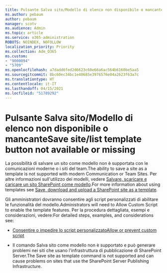 ```yaml
---
title: Pulsante Salva sito/Modello di elenco non disponibile o mancante
ms.author: pebaum
author: pebaum
manager: scotv
ms.audience: Admin
ms.topic: article
ms.service: o365-administration
ROBOTS: NOINDEX, NOFOLLOW
localization_priority: Priority
ms.collection: Adm_O365
ms.custom:
- "9000094"
- "5709"
ms.openlocfilehash: a7dadd6fed2d6623c60e66a6ac564b6160be5aa5
ms.sourcegitcommit: 8bc60ec34bc1e40685e3976576e04a2623f63a7c
ms.translationtype: HT
ms.contentlocale: it-IT
ms.lasthandoff: 04/15/2021
ms.locfileid: "51789292"
---
```

# <a name="save-sitelist-template-button-not-available-or-missing"></a><span data-ttu-id="f2690-102">Pulsante Salva sito/Modello di elenco non disponibile o mancante</span><span class="sxs-lookup"><span data-stu-id="f2690-102">Save site/list template button not available or missing</span></span>

<span data-ttu-id="f2690-103">La possibilità di salvare un sito come modello non è supportata con le comunicazioni moderne o i siti del team.</span><span class="sxs-lookup"><span data-stu-id="f2690-103">The ability to save a site as a template is not supported with modern Communication or Team Sites.</span></span> <span data-ttu-id="f2690-104">Per altre informazioni sull'utilizzo dei modelli, vedere [Salvare, scaricare e caricare un sito SharePoint come modello](https://docs.microsoft.com/sharepoint/dev/general-development/save-download-and-upload-a-sharepoint-site-as-a-template).</span><span class="sxs-lookup"><span data-stu-id="f2690-104">For more information about using templates see [Save, download and upload a SharePoint site as a template](https://docs.microsoft.com/sharepoint/dev/general-development/save-download-and-upload-a-sharepoint-site-as-a-template).</span></span>

<span data-ttu-id="f2690-105">Gli amministratori dovranno consentire agli script personalizzati di abilitare le funzionalità del modello.</span><span class="sxs-lookup"><span data-stu-id="f2690-105">Administrators will need to Allow Custom Script to enable the template features.</span></span> <span data-ttu-id="f2690-106">Per la procedura dettagliata, esempi e considerazioni, vedere:</span><span class="sxs-lookup"><span data-stu-id="f2690-106">For detailed steps, examples, and considerations see:</span></span>

- [<span data-ttu-id="f2690-107">Consentire o impedire lo script personalizzato</span><span class="sxs-lookup"><span data-stu-id="f2690-107">Allow or prevent custom script</span></span>](https://docs.microsoft.com/sharepoint/allow-or-prevent-custom-script)

- <span data-ttu-id="f2690-108">Il comando Salva sito come modello non è supportato e può generare problemi nei siti che usano l'infrastruttura di pubblicazione di SharePoint Server.</span><span class="sxs-lookup"><span data-stu-id="f2690-108">The Save site as template command is not supported and can cause problems on sites that use the SharePoint Server Publishing Infrastructure.</span></span>


